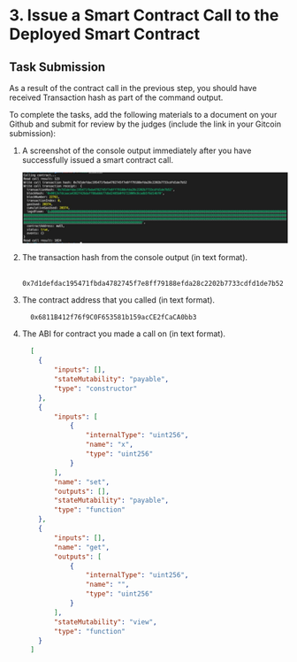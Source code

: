 #  3. Issue a Smart Contract Call to the Deployed Smart Contract


## Task Submission
As a result of the contract call in the previous step, you should have received Transaction hash as part of the command output.

To complete the tasks, add the following materials to a document on your Github and submit for review by the judges (include the link in your Gitcoin submission):

1. A screenshot of the console output immediately after you have successfully issued a smart contract call.
    
    ![](snapshots/contract-call.png)

2. The transaction hash from the console output (in text format).
    ```
      0x7d1defdac195471fbda4782745f7e8ff79188efda28c2202b7733cdfd1de7b52
    ```
3. The contract address that you called (in text format).
    ```
      0x6811B412f76f9C0F653581b159acCE2fCaCA0bb3
    ```
4. The ABI for contract you made a call on (in text format).
    
    ```json
      [
        {
            "inputs": [],
            "stateMutability": "payable",
            "type": "constructor"
        },
        {
            "inputs": [
                {
                    "internalType": "uint256",
                    "name": "x",
                    "type": "uint256"
                }
            ],
            "name": "set",
            "outputs": [],
            "stateMutability": "payable",
            "type": "function"
        },
        {
            "inputs": [],
            "name": "get",
            "outputs": [
                {
                    "internalType": "uint256",
                    "name": "",
                    "type": "uint256"
                }
            ],
            "stateMutability": "view",
            "type": "function"
        }
      ]
    ```